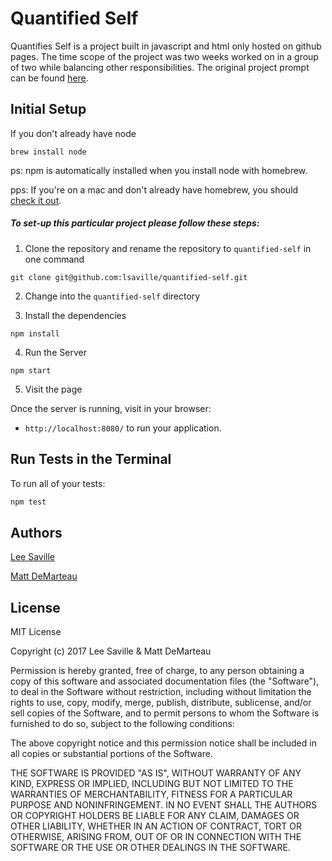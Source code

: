 # Quantified Self

Quantifies Self is a project built in javascript and html only hosted on github pages. The time scope of the project was two weeks worked on in a group of two while balancing other responsibilities. The original project prompt can be found [here](http://backend.turing.io/module4/projects/quantified-self).

## Initial Setup

If you don't already have node
```shell
brew install node
```
ps: npm is automatically installed when you install node with homebrew.

pps: If you're on a mac and don't already have homebrew, you should [check it out](http://brew.sh/).

##### To set-up this particular project please follow these steps:


1. Clone the repository and rename the repository to `quantified-self` in one command

  ```shell
  git clone git@github.com:lsaville/quantified-self.git
  ```

2. Change into the `quantified-self` directory

3. Install the dependencies

```shell
npm install
```

4. Run the Server

```shell
npm start
```

5. Visit the page

Once the server is running, visit in your browser:

* `http://localhost:8080/` to run your application.

## Run Tests in the Terminal

To run all of your tests:

```js
npm test
```
## Authors

[Lee Saville](https://github.com/lsaville)

[Matt DeMarteau](https://github.com/MDes41)

## License

MIT License

Copyright (c) 2017 Lee Saville & Matt DeMarteau

Permission is hereby granted, free of charge, to any person obtaining a copy
of this software and associated documentation files (the "Software"), to deal
in the Software without restriction, including without limitation the rights
to use, copy, modify, merge, publish, distribute, sublicense, and/or sell
copies of the Software, and to permit persons to whom the Software is
furnished to do so, subject to the following conditions:

The above copyright notice and this permission notice shall be included in all
copies or substantial portions of the Software.

THE SOFTWARE IS PROVIDED "AS IS", WITHOUT WARRANTY OF ANY KIND, EXPRESS OR
IMPLIED, INCLUDING BUT NOT LIMITED TO THE WARRANTIES OF MERCHANTABILITY,
FITNESS FOR A PARTICULAR PURPOSE AND NONINFRINGEMENT. IN NO EVENT SHALL THE
AUTHORS OR COPYRIGHT HOLDERS BE LIABLE FOR ANY CLAIM, DAMAGES OR OTHER
LIABILITY, WHETHER IN AN ACTION OF CONTRACT, TORT OR OTHERWISE, ARISING FROM,
OUT OF OR IN CONNECTION WITH THE SOFTWARE OR THE USE OR OTHER DEALINGS IN THE
SOFTWARE.
